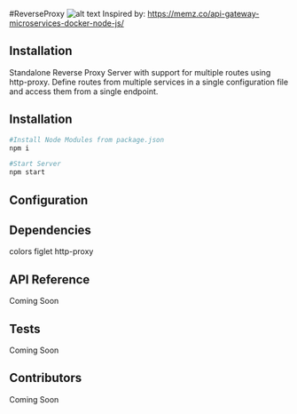 #ReverseProxy
![alt text](https://dzwonsemrish7.cloudfront.net/items/2x0e3Z0G160o3F3D3V42/Image%202018-04-22%20at%202.57.55%20PM.png?v=2a4aba67)
Inspired by: https://memz.co/api-gateway-microservices-docker-node-js/

## Installation

Standalone Reverse Proxy Server with support for multiple routes using http-proxy. Define routes from multiple services in a single configuration file and access them from a single endpoint.

## Installation

```bash
#Install Node Modules from package.json
npm i

#Start Server
npm start
```

## Configuration



## Dependencies

colors
figlet
http-proxy

## API Reference

Coming Soon

## Tests

Coming Soon

## Contributors

Coming Soon